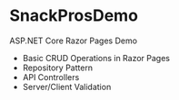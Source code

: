 # SnackProsDemo
ASP.NET Core Razor Pages Demo

- Basic CRUD Operations in Razor Pages
- Repository Pattern
- API Controllers 
- Server/Client Validation
